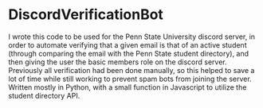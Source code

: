 # DiscordVerificationBot

I wrote this code to be used for the Penn State University discord server, in order to automate verifying that a given email is that of an active student (through comparing the email with the Penn State student directory), and then giving the user the basic members role on the discord server. Previously all verification had been done manually, so this helped to save a lot of time while still working to prevent spam bots from joining the server. Written mostly in Python, with a small function in Javascript to utilize the student directory API.
